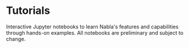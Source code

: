 # Tutorials

Interactive Jupyter notebooks to learn Nabla's features and capabilities through hands-on examples. All notebooks are preliminary and subject to change.

<!--
```{toctree}
:maxdepth: 2
:caption: Interactive Notebooks

autodiff_with_nabla
mlp_training
transformer_training
transforms_uncovered
```
-->